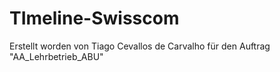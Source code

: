 # TImeline-Swisscom

Erstellt worden von Tiago Cevallos de Carvalho für den Auftrag "AA_Lehrbetrieb_ABU" 
